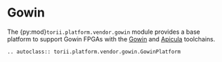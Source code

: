 # Gowin

The {py:mod}`torii.platform.vendor.gowin` module provides a base platform to support Gowin FPGAs with the [Gowin] and [Apicula] toolchains.

```{eval-rst}
.. autoclass:: torii.platform.vendor.gowin.GowinPlatform
```

[Gowin]: https://www.gowinsemi.com/en/support/home
[Apicula]: https://github.com/YosysHQ/apicula
